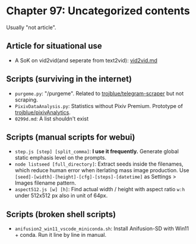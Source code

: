 # Chapter 97: Uncategorized contents #

Usually "not article".

## Article for situational use ##

- A SoK on vid2vid(and seperate from text2vid): [vid2vid.md](vid2vid.md)

## Scripts (surviving in the internet) ##

- `purgeme.py`: "/purgeme". Related to [trojblue/telegram-scraper](https://github.com/trojblue/telegram-scraper) but not scraping.
- `PixivDataAnalysis.py`: Statistics without Pixiv Premium. Prototype of [trojblue/pixivAnalytics](https://github.com/trojblue/pixivAnalytics).
- `0299d.md`: A list shouldn't exist

## Scripts (manual scripts for webui) ##

- `step.js [step] [split_comma]`: **I use it frequently.** Generate global static emphasis level on the prompts.
- `node listseed [full_directory]`: Extract seeds inside the filenames, which reduce human error when iterlating mass image production. Use `[seed]-[width]-[height]-[cfg]-[steps]-[datetime]` as Settings > Images filename pattern.
- `aspect512.js [w] [h]`: Find actual width / height with aspect ratio `w:h` under 512x512 px also in unit of 64px.

## Scripts (broken shell scripts) ##
- `anifusion2_win11_vscode_miniconda.sh`: Install Anifusion-SD with Win11 + conda. Run it line by line in manual.
